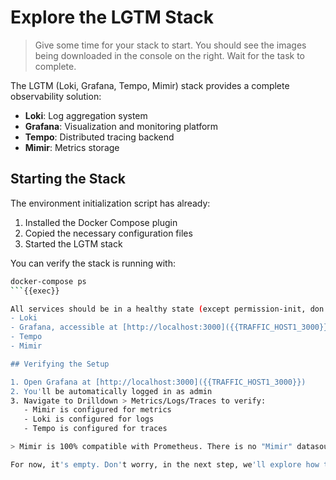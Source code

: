 # Explore the LGTM Stack

> Give some time for your stack to start. You should see the images being downloaded in the console on the right. Wait for the task to complete.

The LGTM (Loki, Grafana, Tempo, Mimir) stack provides a complete observability solution:
- **Loki**: Log aggregation system
- **Grafana**: Visualization and monitoring platform
- **Tempo**: Distributed tracing backend
- **Mimir**: Metrics storage

## Starting the Stack

The environment initialization script has already:
1. Installed the Docker Compose plugin
2. Copied the necessary configuration files
3. Started the LGTM stack

You can verify the stack is running with:
```bash
docker-compose ps
```{{exec}}

All services should be in a healthy state (except permission-init, don't worry about it). The stack includes:
- Loki
- Grafana, accessible at [http://localhost:3000]({{TRAFFIC_HOST1_3000}})
- Tempo
- Mimir

## Verifying the Setup

1. Open Grafana at [http://localhost:3000]({{TRAFFIC_HOST1_3000}})
2. You'll be automatically logged in as admin
3. Navigate to Drilldown > Metrics/Logs/Traces to verify:
   - Mimir is configured for metrics
   - Loki is configured for logs
   - Tempo is configured for traces

> Mimir is 100% compatible with Prometheus. There is no "Mimir" datasource in Grafana, and you will see the Prometheus logo next to it.

For now, it's empty. Don't worry, in the next step, we'll explore how to use these tools to monitor our demo application.
